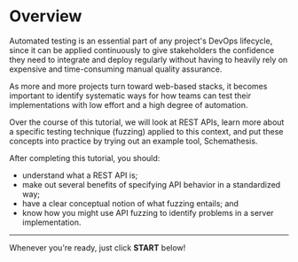# Overview

Automated testing is an essential part of any project's DevOps lifecycle, since
it can be applied continuously to give stakeholders the confidence they need to
integrate and deploy regularly without having to heavily rely on expensive and
time-consuming manual quality assurance.

As more and more projects turn toward web-based stacks, it becomes important to
identify systematic ways for how teams can test their implementations with
low effort and a high degree of automation.

Over the course of this tutorial, we will look at REST APIs, learn more about a
specific testing technique (fuzzing) applied to this context, and put these
concepts into practice by trying out an example tool, Schemathesis.

After completing this tutorial, you should:

- understand what a REST API is;
- make out several benefits of specifying API behavior in a standardized way;
- have a clear conceptual notion of what fuzzing entails; and
- know how you might use API fuzzing to identify problems in a server
  implementation.

---

Whenever you're ready, just click **START** below!
